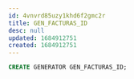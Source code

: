 ```yaml
---
id: 4vnvrd85uzy1khd6f2gmc2r
title: GEN_FACTURAS_ID
desc: null
updated: 1684912751
created: 1684912751
---
```



```sql
CREATE GENERATOR GEN_FACTURAS_ID;
```
